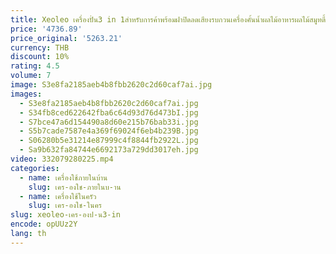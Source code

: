 ```yaml
---
title: Xeoleo เครื่องปั่น3 in 1สำหรับการค้าพร้อมฝาปิดลดเสียงรบกวนเครื่องคั้นน้ำผลไม้อาหารผลไม้สมูทตี้น้ำแข็งขวด1.8L ปราศจากสาร BPA
price: '4736.89'
price_original: '5263.21'
currency: THB
discount: 10%
rating: 4.5
volume: 7
image: S3e8fa2185aeb4b8fbb2620c2d60caf7ai.jpg
images:
  - S3e8fa2185aeb4b8fbb2620c2d60caf7ai.jpg
  - S34fb8ced622642fba6c64d93d76d473bI.jpg
  - S7bce47a6d154490a8d60e215b76bab33i.jpg
  - S5b7cade7587e4a369f69024f6eb4b239B.jpg
  - S06280b5e31214e87999c4f8844fb2922L.jpg
  - Sa9b632fa84744e6692173a729dd3017eh.jpg
video: 332079280225.mp4
categories:
  - name: เครื่องใช้ภายในบ้าน
    slug: เคร-องใช-ภายในบ-าน
  - name: เครื่องใช้ในครัว
    slug: เคร-องใช-ในคร
slug: xeoleo-เคร-องป-น3-in
encode: opUUz2Y
lang: th
---
```

  